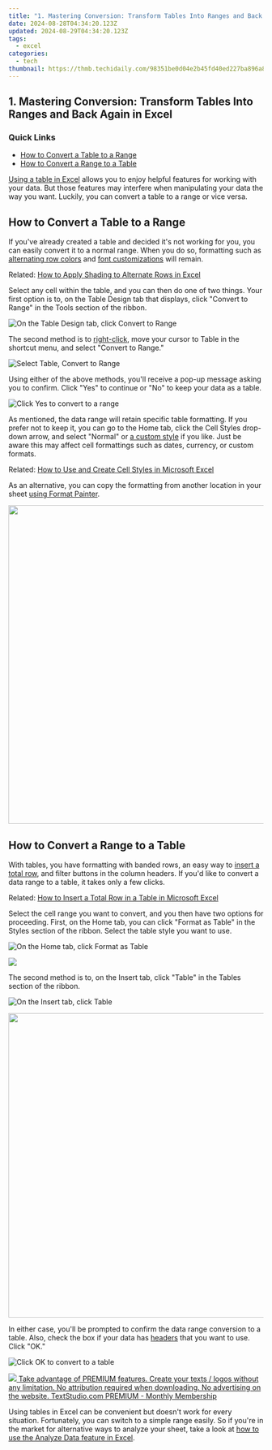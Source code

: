 ```yaml
---
title: "1. Mastering Conversion: Transform Tables Into Ranges and Back Again in Excel"
date: 2024-08-28T04:34:20.123Z
updated: 2024-08-29T04:34:20.123Z
tags:
  - excel
categories:
  - tech
thumbnail: https://thmb.techidaily.com/98351be0d04e2b45fd40ed227ba896a84193b786b4aa1a37bd43c93403b74a19.png
---
```


## 1. Mastering Conversion: Transform Tables Into Ranges and Back Again in Excel

### Quick Links

* [How to Convert a Table to a Range](https://facebook-clips.techidaily.com/updated-seamlessly-engage-fb-live-on-your-roku-screen/)
* [How to Convert a Range to a Table](https://facebook-video-recording.techidaily.com/new-how-to-setup-and-evaluate-facebook-instream-ads/)

[Using a table in Excel](https://instagram-videos.techidaily.com/updated-2024-approved-how-to-convert-your-best-videography-into-melodic-mp3s-insta/) allows you to enjoy helpful features for working with your data. But those features may interfere when manipulating your data the way you want. Luckily, you can convert a table to a range or vice versa.

##  How to Convert a Table to a Range

 If you've already created a table and decided it's not working for you, you can easily convert it to a normal range. When you do so, formatting such as [alternating row colors](https://desktop-recording.techidaily.com/in-2024-essential-videography-the-leading-screen-recorder-apps/) and [font customizations](https://article-posts.techidaily.com/2024-approved-crafting-an-elite-home-computer-for-professional-4k-editing/) will remain.

Related: [How to Apply Shading to Alternate Rows in Excel](https://desktop-recording.techidaily.com/in-2024-essential-videography-the-leading-screen-recorder-apps/) 

 Select any cell within the table, and you can then do one of two things. Your first option is to, on the Table Design tab that displays, click "Convert to Range" in the Tools section of the ribbon.

![On the Table Design tab, click Convert to Range](https://static1.howtogeekimages.com/wordpress/wp-content/uploads/2021/10/TableDesignConvertToRange-ExcelConvertTable.png) 

 The second method is to [right-click](https://desktop-recording.techidaily.com/updated-the-art-of-recording-fun-6-techniques-to-document-minecraft-for-2024/), move your cursor to Table in the shortcut menu, and select "Convert to Range."

![Select Table, Convert to Range](https://static1.howtogeekimages.com/wordpress/wp-content/uploads/2021/10/TableConvertToRange-ExcelConvertTable.png) 

 Using either of the above methods, you'll receive a pop-up message asking you to confirm. Click "Yes" to continue or "No" to keep your data as a table.

![Click Yes to convert to a range](https://static1.howtogeekimages.com/wordpress/wp-content/uploads/2021/10/ConfirmConvertToRange-ExcelConvertTable.png) 

 As mentioned, the data range will retain specific table formatting. If you prefer not to keep it, you can go to the Home tab, click the Cell Styles drop-down arrow, and select "Normal" or [a custom style](https://techidaily.com/how-to-update-apple-iphone-xr-without-itunes-drfone-by-drfone-ios-system-repair-ios-system-repair/) if you like. Just be aware this may affect cell formattings such as dates, currency, or custom formats.

Related: [How to Use and Create Cell Styles in Microsoft Excel](https://techidaily.com/how-to-update-apple-iphone-xr-without-itunes-drfone-by-drfone-ios-system-repair-ios-system-repair/) 

 As an alternative, you can copy the formatting from another location in your sheet [using Format Painter](https://fix-guide.techidaily.com/restore-missing-app-icon-on-motorola-razr-40-step-by-step-solutions-drfone-by-drfone-fix-android-problems-fix-android-problems/).

<!-- affiliate ads begin -->
<a href="https://thefitville.pxf.io/c/5597632/1526796/15852" target="_top" id="1526796"><img src="//a.impactradius-go.com/display-ad/15852-1526796" border="0" alt="" width="1200" height="628"/></a><img height="0" width="0" src="https://imp.pxf.io/i/5597632/1526796/15852" style="position:absolute;visibility:hidden;" border="0" />
<!-- affiliate ads end -->
##  How to Convert a Range to a Table

 With tables, you have formatting with banded rows, an easy way to [insert a total row](https://howto.techidaily.com/android-screen-stuck-general-samsung-galaxy-s23-ultra-partly-screen-unresponsive-drfone-by-drfone-fix-android-problems-fix-android-problems/), and filter buttons in the column headers. If you'd like to convert a data range to a table, it takes only a few clicks.

Related: [How to Insert a Total Row in a Table in Microsoft Excel](https://howto.techidaily.com/android-screen-stuck-general-samsung-galaxy-s23-ultra-partly-screen-unresponsive-drfone-by-drfone-fix-android-problems-fix-android-problems/) 

 Select the cell range you want to convert, and you then have two options for proceeding. First, on the Home tab, you can click "Format as Table" in the Styles section of the ribbon. Select the table style you want to use.

![On the Home tab, click Format as Table](https://static1.howtogeekimages.com/wordpress/wp-content/uploads/2021/10/FormatAsTable-ExcelConvertTable.png) 

<!-- affiliate ads begin -->
<a href="https://secure.2checkout.com/order/checkout.php?PRODS=4621764&QTY=1&AFFILIATE=108875&CART=1"><img src="https://www.x-mirage.com/x-mirage/img/page-home.jpg" border="0"></a>
<!-- affiliate ads end -->
 The second method is to, on the Insert tab, click "Table" in the Tables section of the ribbon.

![On the Insert tab, click Table](https://static1.howtogeekimages.com/wordpress/wp-content/uploads/2021/10/InsertTable-ExcelConvertTable.png) 

<!-- affiliate ads begin -->
<a href="https://appsumo.8odi.net/c/5597632/2068425/7443" target="_top" id="2068425"><img src="//a.impactradius-go.com/display-ad/7443-2068425" border="0" alt="" width="1200" height="600"/></a><img height="0" width="0" src="https://appsumo.8odi.net/i/5597632/2068425/7443" style="position:absolute;visibility:hidden;" border="0" />
<!-- affiliate ads end -->
 In either case, you'll be prompted to confirm the data range conversion to a table. Also, check the box if your data has [headers](https://fox-http.techidaily.com/new-decoding-the-best-android-photography-software-is-picku-king-for-2024/) that you want to use. Click "OK."

![Click OK to convert to a table](https://static1.howtogeekimages.com/wordpress/wp-content/uploads/2021/10/ConfirmConvertToTable-ExcelConvertTable.png) 

<!-- affiliate ads begin -->
<a href="https://secure.textstudio.com/order/checkout.php?PRODS=35633281&QTY=1&AFFILIATE=108875&CART=1"> <img src="https://secure.avangate.com/images/merchant/d6eb8222c9718486bdabce8b897380f7/products/2_premium-icon.png" border="0"> Take advantage of PREMIUM features. 
Create your texts / logos without any limitation. 
No attribution required when downloading. 
No advertising on the website. 
 TextStudio.com  PREMIUM - Monthly Membership</a>
<!-- affiliate ads end -->
 Using tables in Excel can be convenient but doesn't work for every situation. Fortunately, you can switch to a simple range easily. So if you're in the market for alternative ways to analyze your sheet, take a look at [how to use the Analyze Data feature in Excel](https://extra-information.techidaily.com/symphonic-streams-exclusive-sites-for-downloadable-tones/).

<ins class="adsbygoogle"
     style="display:block"
     data-ad-format="autorelaxed"
     data-ad-client="ca-pub-7571918770474297"
     data-ad-slot="1223367746"></ins>



<ins class="adsbygoogle"
     style="display:block"
     data-ad-client="ca-pub-7571918770474297"
     data-ad-slot="8358498916"
     data-ad-format="auto"
     data-full-width-responsive="true"></ins>


